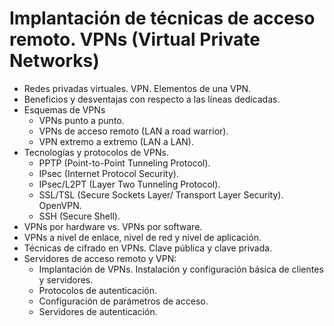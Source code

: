 # Implantación de técnicas de acceso remoto. VPNs (Virtual Private Networks)
- Redes privadas virtuales. VPN. Elementos de una VPN.
- Beneficios y desventajas con respecto a las líneas dedicadas.
- Esquemas de VPNs
  - VPNs punto a punto.
  - VPNs de acceso remoto (LAN a road warrior).
  - VPN extremo a extremo (LAN a LAN).
- Tecnologías y protocolos de VPNs.
  - PPTP (Point-to-Point Tunneling Protocol).
  - IPsec (Internet Protocol Security).
  - IPsec/L2PT (Layer Two Tunneling Protocol).
  - SSL/TSL (Secure Sockets Layer/ Transport Layer Security). OpenVPN.
  - SSH (Secure Shell).
- VPNs por hardware vs. VPNs por software.
- VPNs a nivel de enlace, nivel de red y nivel de aplicación.
- Técnicas de cifrado en VPNs. Clave pública y clave privada.
- Servidores de acceso remoto y VPN:
  - Implantación de VPNs. Instalación y configuración básica de clientes y servidores.
  - Protocolos de autenticación.
  - Configuración de parámetros de acceso.
  - Servidores de autenticación.
